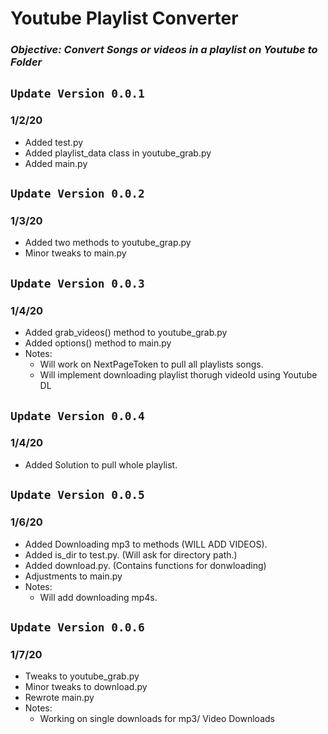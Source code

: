 # ****Youtube Playlist Converter****

### ***Objective: Convert Songs or videos in a playlist on Youtube to Folder***


## ```Update Version 0.0.1```
### 1/2/20
- Added test.py
- Added playlist_data class in youtube_grab.py 
- Added main.py

## ```Update Version 0.0.2```
### 1/3/20
- Added two methods to youtube_grap.py
- Minor tweaks to main.py

## ```Update Version 0.0.3```
### 1/4/20

- Added grab_videos() method to youtube_grab.py  
- Added options() method to main.py
- Notes: 
    - Will work on NextPageToken to pull all playlists songs.
    - Will implement downloading playlist thorugh videoId using Youtube DL 

## ```Update Version 0.0.4```
### 1/4/20

- Added Solution to pull whole playlist.

## ```Update Version 0.0.5```
### 1/6/20

- Added Downloading mp3 to methods (WILL ADD VIDEOS). 
- Added is_dir to test.py. (Will ask for directory path.)
- Added download.py. (Contains functions for donwloading)
- Adjustments to main.py
- Notes: 
    - Will add downloading mp4s. 

## ```Update Version 0.0.6```
### 1/7/20

- Tweaks to youtube_grab.py
- Minor tweaks to download.py
- Rewrote main.py
- Notes:
    - Working on single downloads for mp3/ Video Downloads 














